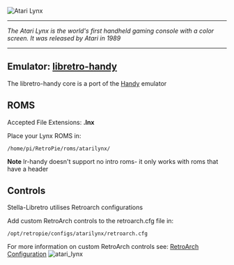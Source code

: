 ![Atari Lynx](http://www.foregames.nl/uploaded_images/Lynx_Logo.jpg)
***
_The Atari Lynx is the world's first handheld gaming console with a color screen. It was released by Atari in 1989_
***
## Emulator: [libretro-handy](https://github.com/libretro/libretro-handy)
The libretro-handy core is a port of the [Handy](http://handy.sourceforge.net/) emulator
## ROMS
Accepted File Extensions: **.lnx**

Place your Lynx ROMS in:
```shell
/home/pi/RetroPie/roms/atarilynx/
```

**Note** lr-handy doesn't support no intro roms- it only works with roms that have a header

## Controls

Stella-Libretro utilises Retroarch configurations

Add custom RetroArch controls to the retroarch.cfg file in:
```shell
/opt/retropie/configs/atarilynx/retroarch.cfg
```
For more information on custom RetroArch controls see: [RetroArch Configuration](https://github.com/petrockblog/RetroPie-Setup/wiki/RetroArch-Configuration)
![atari_lynx](https://cloud.githubusercontent.com/assets/10035308/8176465/8d4a4c74-13b8-11e5-9956-c059ac3fc9e1.png)